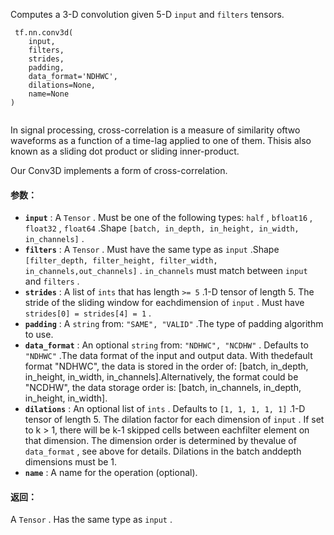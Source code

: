 Computes a 3-D convolution given 5-D  `input`  and  `filters`  tensors.

```
 tf.nn.conv3d(
    input,
    filters,
    strides,
    padding,
    data_format='NDHWC',
    dilations=None,
    name=None
)
 
```

In signal processing, cross-correlation is a measure of similarity oftwo waveforms as a function of a time-lag applied to one of them. Thisis also known as a sliding dot product or sliding inner-product.

Our Conv3D implements a form of cross-correlation.

#### 参数：
- **`input`** : A  `Tensor` . Must be one of the following types:  `half` ,  `bfloat16` ,  `float32` ,  `float64` .Shape  `[batch, in_depth, in_height, in_width, in_channels]` .
- **`filters`** : A  `Tensor` . Must have the same type as  `input` .Shape  `[filter_depth, filter_height, filter_width, in_channels,out_channels]` .  `in_channels`  must match between  `input`  and  `filters` .
- **`strides`** : A list of  `ints`  that has length  `>= 5` .1-D tensor of length 5. The stride of the sliding window for eachdimension of  `input` . Must have  `strides[0] = strides[4] = 1` .
- **`padding`** : A  `string`  from:  `"SAME", "VALID"` .The type of padding algorithm to use.
- **`data_format`** : An optional  `string`  from:  `"NDHWC", "NCDHW"` . Defaults to  `"NDHWC"` .The data format of the input and output data. With thedefault format "NDHWC", the data is stored in the order of:  [batch, in_depth, in_height, in_width, in_channels].Alternatively, the format could be "NCDHW", the data storage order is:  [batch, in_channels, in_depth, in_height, in_width].
- **`dilations`** : An optional list of  `ints` . Defaults to  `[1, 1, 1, 1, 1]` .1-D tensor of length 5.  The dilation factor for each dimension of `input` . If set to k > 1, there will be k-1 skipped cells between eachfilter element on that dimension. The dimension order is determined by thevalue of  `data_format` , see above for details. Dilations in the batch anddepth dimensions must be 1.
- **`name`** : A name for the operation (optional).


#### 返回：
A  `Tensor` . Has the same type as  `input` .

